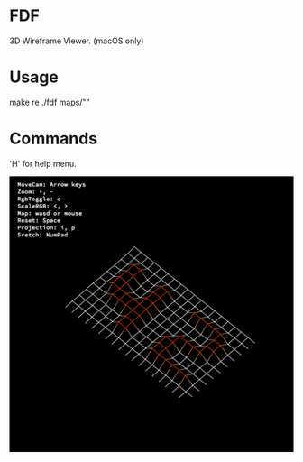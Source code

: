 # FDF
3D Wireframe Viewer. (macOS only)

# Usage
make re
./fdf maps/"<file>"

# Commands
'H' for help menu.

![Alt text](/images/42.png?raw=true "42.png")
